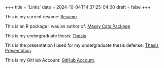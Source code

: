 +++
title = 'Links'
date = 2024-10-04T14:37:25-04:00
draft = false
+++

This is my current resume: [Resume](/hk-resume.docx).

This is an R package I was an author of: [Messy Cats Package](https://cran.r-project.org/web/packages/messy.cats/index.html)

This is my undergraduate thesis: [Thesis](/thesis.docx)

This is the presentation I used for my undergraduate thesis defense: [Thesis Presentation](/thesis_pres.pptx).

This is my GitHub Account: [GitHub Account](https://github.com/hkarp1).


